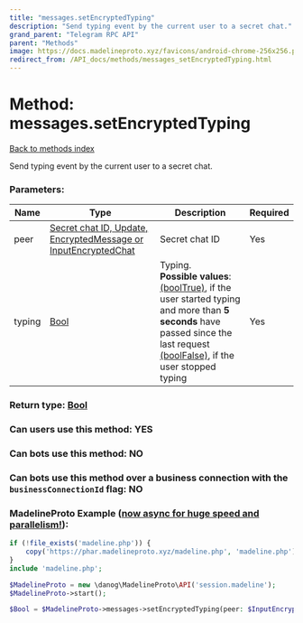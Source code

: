 ```yaml
---
title: "messages.setEncryptedTyping"
description: "Send typing event by the current user to a secret chat."
grand_parent: "Telegram RPC API"
parent: "Methods"
image: https://docs.madelineproto.xyz/favicons/android-chrome-256x256.png
redirect_from: /API_docs/methods/messages_setEncryptedTyping.html
---
```

# Method: messages.setEncryptedTyping
[Back to methods index](index.html)



Send typing event by the current user to a secret chat.

### Parameters:

| Name     |    Type       | Description | Required |
|----------|---------------|-------------|----------|
|peer|[Secret chat ID, Update, EncryptedMessage or InputEncryptedChat](/API_docs/types/InputEncryptedChat.html) | Secret chat ID | Yes|
|typing|[Bool](/API_docs/types/Bool.html) | Typing.<br>**Possible values**:<br>[(boolTrue)](../constructors/boolTrue.html), if the user started typing and more than **5 seconds** have passed since the last request<br>[(boolFalse)](../constructors/boolFalse.html), if the user stopped typing | Yes|


### Return type: [Bool](/API_docs/types/Bool.html)

### Can users use this method: **YES**


### Can bots use this method: **NO**


### Can bots use this method over a business connection with the `businessConnectionId` flag: **NO**


### MadelineProto Example ([now async for huge speed and parallelism!](https://docs.madelineproto.xyz/docs/ASYNC.html)):


```php
if (!file_exists('madeline.php')) {
    copy('https://phar.madelineproto.xyz/madeline.php', 'madeline.php');
}
include 'madeline.php';

$MadelineProto = new \danog\MadelineProto\API('session.madeline');
$MadelineProto->start();

$Bool = $MadelineProto->messages->setEncryptedTyping(peer: $InputEncryptedChat, typing: $Bool, );
```

